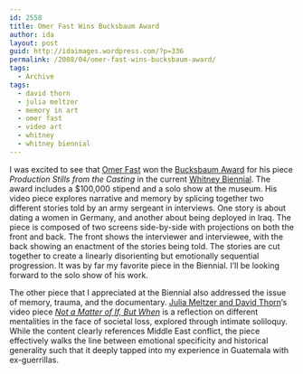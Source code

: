 ```yaml
---
id: 2558
title: Omer Fast Wins Bucksbaum Award
author: ida
layout: post
guid: http://idaimages.wordpress.com/?p=336
permalink: /2008/04/omer-fast-wins-bucksbaum-award/
tags:
  - Archive
tags:
  - david thorn
  - julia meltzer
  - memory in art
  - omer fast
  - video art
  - whitney
  - whitney biennial
---
```

I was excited to see that [Omer Fast][1] won the [Bucksbaum Award][2] for his piece *Production Stills from the Casting* in the current [Whitney Biennial][3]. The award includes a $100,000 stipend and a solo show at the museum. His video piece explores narrative and memory by splicing together two different stories told by an army sergeant in interviews. One story is about dating a women in Germany, and another about being deployed in Iraq. The piece is composed of two screens side-by-side with projections on both the front and back. The front shows the interviewer and interviewee, with the back showing an enactment of the stories being told. The stories are cut together to create a linearly disorienting but emotionally sequential progression. It was by far my favorite piece in the Biennial. I&#8217;ll be looking forward to the solo show of his work.

The other piece that I appreciated at the Biennial also addressed the issue of memory, trauma, and the documentary. [Julia Meltzer and David Thorn][4]&#8216;s video piece *[Not a Matter of If, But When][5]* is a reflection on different mentalities in the face of societal loss, explored through intimate soliloquy. While the content clearly references Middle East conflict, the piece effectively walks the line between emotional specificity and historical generality such that it deeply tapped into my experience in Guatemala with ex-guerrillas.

 [1]: http://www.whitney.org/www/2008biennial/www/?section=artists&page=artist_fast
 [2]: http://en.wikipedia.org/wiki/Bucksbaum_Award
 [3]: http://www.whitney.org/www/2008biennial/www/?section=home
 [4]: http://www.speculativearchive.org/
 [5]: http://www.speculativearchive.org/nota